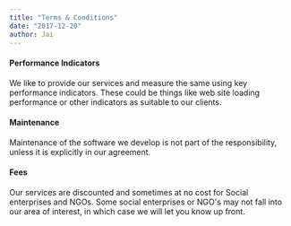 ```yaml
---
title: "Terms & Conditions"
date: "2017-12-20"
author: Jai
---
```


#### Performance Indicators

We like to provide our services and measure the same using key performance indicators. These could be things like web site loading performance or other indicators as suitable to our clients.

#### Maintenance 

Maintenance of the software we develop is not part of the responsibility, unless it is explicitly in our agreement.


#### Fees

Our services are discounted and sometimes at no cost for Social enterprises and NGOs. Some social enterprises or NGO's may not fall into our area of interest, in which case we will let you know up front.

